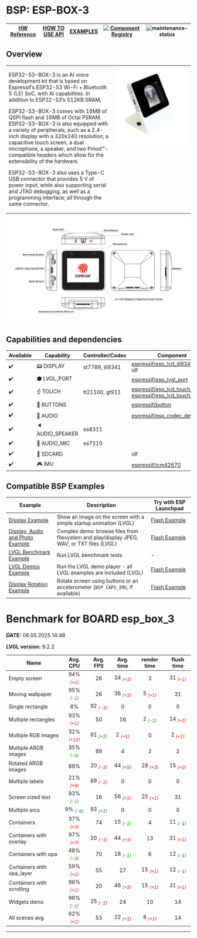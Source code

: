 # BSP: ESP-BOX-3

| [HW Reference](https://github.com/espressif/esp-box/tree/master/hardware) | [HOW TO USE API](https://github.com/espressif/esp-bsp/blob/master/docu/how_to_use.md) | [EXAMPLES](#compatible-bsp-examples) | [![Component Registry](https://components.espressif.com/components/espressif/esp-box-3/badge.svg)](https://components.espressif.com/components/espressif/esp-box-3) | ![maintenance-status](https://img.shields.io/badge/maintenance-actively--developed-brightgreen.svg) |
| --- | --- | --- | --- | --- |

## Overview

<table>
<tr><td>

ESP32-S3-BOX-3 is an AI voice development kit that is based on Espressif’s ESP32-S3 Wi-Fi + Bluetooth 5 (LE) SoC, with AI capabilities. In addition to ESP32-S3’s 512KB SRAM,

ESP32-S3-BOX-3 comes with 16MB of QSPI flash and 16MB of Octal PSRAM. ESP32-S3-BOX-3 is also equipped with a variety of peripherals, such as a 2.4-inch display with a 320x240 resolution, a capacitive touch screen, a dual microphone, a speaker, and two Pmod™-compatible headers which allow for the extensibility of the hardware.

ESP32-S3-BOX-3 also uses a Type-C USB connector that provides 5 V of power input, while also supporting serial and JTAG debugging, as well as a programming interface; all through the same connector.

</td><td width="200" valign="top">
  <img src="doc/esp-box-3.webp">
</td></tr>
</table>

![image](doc/pic.png)

## Capabilities and dependencies

<div align="center">
<!-- START_DEPENDENCIES -->

|     Available    |       Capability       |Controller/Codec|                                                                                                          Component                                                                                                          |   Version  |
|------------------|------------------------|----------------|-----------------------------------------------------------------------------------------------------------------------------------------------------------------------------------------------------------------------------|------------|
|:heavy_check_mark:|     :pager: DISPLAY    | st7789, ili9341|                                                          [espressif/esp_lcd_ili9341](https://components.espressif.com/components/espressif/esp_lcd_ili9341)<br/>idf                                                         |^1<br/>>=5.3|
|:heavy_check_mark:|:black_circle: LVGL_PORT|                |                                                                [espressif/esp_lvgl_port](https://components.espressif.com/components/espressif/esp_lvgl_port)                                                               |     ^2     |
|:heavy_check_mark:|    :point_up: TOUCH    | tt21100, gt911 |[espressif/esp_lcd_touch_gt911](https://components.espressif.com/components/espressif/esp_lcd_touch_gt911)<br/>[espressif/esp_lcd_touch_tt21100](https://components.espressif.com/components/espressif/esp_lcd_touch_tt21100)|  ^1<br/>^1 |
|:heavy_check_mark:| :radio_button: BUTTONS |                |                                                                       [espressif/button](https://components.espressif.com/components/espressif/button)                                                                      |     ^4     |
|:heavy_check_mark:|  :musical_note: AUDIO  |                |                                                                [espressif/esp_codec_dev](https://components.espressif.com/components/espressif/esp_codec_dev)                                                               |   ~1.3.1   |
|:heavy_check_mark:| :speaker: AUDIO_SPEAKER|     es8311     |                                                                                                                                                                                                                             |            |
|:heavy_check_mark:| :microphone: AUDIO_MIC |     es7210     |                                                                                                                                                                                                                             |            |
|:heavy_check_mark:|  :floppy_disk: SDCARD  |                |                                                                                                             idf                                                                                                             |    >=5.3   |
|:heavy_check_mark:|    :video_game: IMU    |                |                                                                     [espressif/icm42670](https://components.espressif.com/components/espressif/icm42670)                                                                    |   ^2.0.1   |

<!-- END_DEPENDENCIES -->
</div>

## Compatible BSP Examples

<div align="center">
<!-- START_EXAMPLES -->

| Example | Description | Try with ESP Launchpad |
| ------- | ----------- | ---------------------- |
| [Display Example](https://github.com/espressif/esp-bsp/tree/master/examples/display) | Show an image on the screen with a simple startup animation (LVGL) | [Flash Example](https://espressif.github.io/esp-launchpad/?flashConfigURL=https://espressif.github.io/esp-bsp/config.toml&app=display) |
| [Display, Audio and Photo Example](https://github.com/espressif/esp-bsp/tree/master/examples/display_audio_photo) | Complex demo: browse files from filesystem and play/display JPEG, WAV, or TXT files (LVGL) | [Flash Example](https://espressif.github.io/esp-launchpad/?flashConfigURL=https://espressif.github.io/esp-bsp/config.toml&app=display_audio_photo) |
| [LVGL Benchmark Example](https://github.com/espressif/esp-bsp/tree/master/examples/display_lvgl_benchmark) | Run LVGL benchmark tests | - |
| [LVGL Demos Example](https://github.com/espressif/esp-bsp/tree/master/examples/display_lvgl_demos) | Run the LVGL demo player - all LVGL examples are included (LVGL) | [Flash Example](https://espressif.github.io/esp-launchpad/?flashConfigURL=https://espressif.github.io/esp-bsp/config.toml&app=display_lvgl_demo) |
| [Display Rotation Example](https://github.com/espressif/esp-bsp/tree/master/examples/display_rotation) | Rotate screen using buttons or an accelerometer (`BSP_CAPS_IMU`, if available) | [Flash Example](https://espressif.github.io/esp-launchpad/?flashConfigURL=https://espressif.github.io/esp-bsp/config.toml&app=display_rotation) |

<!-- END_EXAMPLES -->
</div>

<!-- START_BENCHMARK -->

# Benchmark for BOARD esp_box_3

**DATE:** 06.05.2025 14:48

**LVGL version:** 9.2.2

| Name | Avg. CPU | Avg. FPS | Avg. time | render time | flush time |
| ---- | :------: | :------: | :-------: | :---------: | :--------: |
| Empty screen | 94% *<span style="color:red"><sub>(+1)</sub></span>* | 26  | 34 *<span style="color:red"><sub>(+1)</sub></span>* | 3  | 31 *<span style="color:red"><sub>(+1)</sub></span>* |
| Moving wallpaper | 95% *<span style="color:green"><sub>(-1)</sub></span>* | 26  | 36 *<span style="color:red"><sub>(+1)</sub></span>* | 5 *<span style="color:red"><sub>(+1)</sub></span>* | 31  |
| Single rectangle | 8%  | 92 *<span style="color:red"><sub>(-1)</sub></span>* | 0  | 0  | 0  |
| Multiple rectangles | 93% *<span style="color:red"><sub>(+1)</sub></span>* | 50  | 16  | 2 *<span style="color:green"><sub>(-1)</sub></span>* | 14 *<span style="color:red"><sub>(+1)</sub></span>* |
| Multiple RGB images | 32% *<span style="color:red"><sub>(+12)</sub></span>* | 91 *<span style="color:green"><sub>(+2)</sub></span>* | 2 *<span style="color:red"><sub>(+1)</sub></span>* | 0  | 2 *<span style="color:red"><sub>(+1)</sub></span>* |
| Multiple ARGB images | 35% *<span style="color:green"><sub>(-5)</sub></span>* | 89  | 4  | 2  | 2  |
| Rotated ARGB images | 89%  | 20 *<span style="color:red"><sub>(-3)</sub></span>* | 44 *<span style="color:red"><sub>(+5)</sub></span>* | 29 *<span style="color:red"><sub>(+3)</sub></span>* | 15 *<span style="color:red"><sub>(+2)</sub></span>* |
| Multiple labels | 21% *<span style="color:red"><sub>(+9)</sub></span>* | 89 *<span style="color:red"><sub>(-2)</sub></span>* | 0  | 0  | 0  |
| Screen sized text | 93% *<span style="color:green"><sub>(-1)</sub></span>* | 16  | 56 *<span style="color:red"><sub>(+1)</sub></span>* | 25 *<span style="color:red"><sub>(+1)</sub></span>* | 31  |
| Multiple arcs | 9% *<span style="color:green"><sub>(-6)</sub></span>* | 93 *<span style="color:green"><sub>(+1)</sub></span>* | 0  | 0  | 0  |
| Containers | 37% *<span style="color:red"><sub>(+3)</sub></span>* | 74  | 15 *<span style="color:green"><sub>(-1)</sub></span>* | 4  | 11 *<span style="color:green"><sub>(-1)</sub></span>* |
| Containers with overlay | 97% *<span style="color:red"><sub>(+7)</sub></span>* | 20 *<span style="color:red"><sub>(-1)</sub></span>* | 44 *<span style="color:red"><sub>(+1)</sub></span>* | 13  | 31 *<span style="color:red"><sub>(+1)</sub></span>* |
| Containers with opa | 48% *<span style="color:green"><sub>(-3)</sub></span>* | 70  | 18 *<span style="color:green"><sub>(-1)</sub></span>* | 6  | 12 *<span style="color:green"><sub>(-1)</sub></span>* |
| Containers with opa_layer | 59% *<span style="color:red"><sub>(+1)</sub></span>* | 55  | 27  | 15 *<span style="color:red"><sub>(+1)</sub></span>* | 12 *<span style="color:green"><sub>(-1)</sub></span>* |
| Containers with scrolling | 96% *<span style="color:red"><sub>(+1)</sub></span>* | 20  | 46 *<span style="color:red"><sub>(+2)</sub></span>* | 15 *<span style="color:red"><sub>(+1)</sub></span>* | 31 *<span style="color:red"><sub>(+1)</sub></span>* |
| Widgets demo | 96% *<span style="color:green"><sub>(-1)</sub></span>* | 25 *<span style="color:red"><sub>(-1)</sub></span>* | 24  | 10  | 14  |
| All scenes avg. | 62% *<span style="color:red"><sub>(+1)</sub></span>* | 53  | 22 *<span style="color:red"><sub>(+1)</sub></span>* | 8 *<span style="color:red"><sub>(+1)</sub></span>* | 14  |

***



<!-- END_BENCHMARK -->
